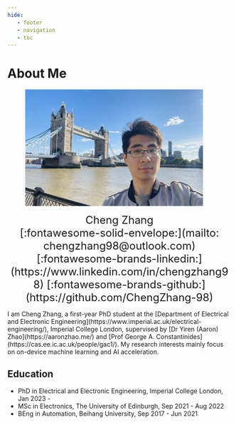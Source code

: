 ```yaml
---
hide:
   - footer
   - navigation
   - toc
---
```


# About Me


<figure>
    <img src="./assets/images/selfie.jpg" class="center" width="400">
</figure>



<font size="+2" markdown>
<center>
Cheng Zhang <br> [:fontawesome-solid-envelope:](mailto: chengzhang98@outlook.com)     [:fontawesome-brands-linkedin:](https://www.linkedin.com/in/chengzhang98)     [:fontawesome-brands-github:](https://github.com/ChengZhang-98)
</center>
</font>

<p markdown>
I am Cheng Zhang, a first-year PhD student at the [Department of Electrical and Electronic Engineering](https://www.imperial.ac.uk/electrical-engineering/), Imperial College London, supervised by [Dr Yiren (Aaron) Zhao](https://aaronzhao.me/) and [Prof George A. Constantinides](https://cas.ee.ic.ac.uk/people/gac1/). My research interests mainly focus on on-device machine learning and AI acceleration. 
</p>

## Education

- PhD in Electrical and Electronic Engineering, Imperial College London, Jan 2023 - 
- MSc in Electronics, The University of Edinburgh, Sep 2021 - Aug 2022
- BEng in Automation, Beihang University, Sep 2017 - Jun 2021
